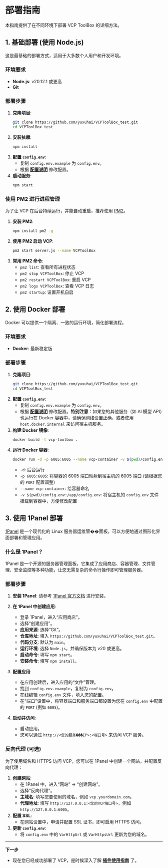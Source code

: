 # 部署指南

本指南提供了在不同环境下部署 VCP ToolBox 的详细方法。

## 1. 基础部署 (使用 Node.js)

这是最基础的部署方式，适用于大多数个人用户和开发环境。

### 环境要求
- **Node.js**: v20.12.1 或更高
- **Git**

### 部署步骤
1.  **克隆项目**:
    ```bash
    git clone https://github.com/yuxuhai/VCPToolBox_test.git
    cd VCPToolBox_test
    ```
2.  **安装依赖**:
    ```bash
    npm install
    ```
3.  **配置 `config.env`**:
    - 复制 `config.env.example` 为 `config.env`。
    - 根据 **[配置说明](./配置说明.md)** 修改配置。
4.  **启动服务**:
    ```bash
    npm start
    ```

### 使用 PM2 进行进程管理

为了让 VCP 在后台持续运行，并能自动重启，推荐使用 [PM2](https://pm2.keymetrics.io/)。

1.  **安装 PM2**:
    ```bash
    npm install pm2 -g
    ```
2.  **使用 PM2 启动 VCP**:
    ```bash
    pm2 start server.js --name VCPToolBox
    ```
3.  **常用 PM2 命令**:
    - `pm2 list`: 查看所有进程状态
    - `pm2 stop VCPToolBox`: 停止 VCP
    - `pm2 restart VCPToolBox`: 重启 VCP
    - `pm2 logs VCPToolBox`: 查看 VCP 日志
    - `pm2 startup`: 设置开机自启

## 2. 使用 Docker 部署

Docker 可以提供一个隔离、一致的运行环境，简化部署流程。

### 环境要求
- **Docker**: 最新稳定版

### 部署步骤
1.  **克隆项目**:
    ```bash
    git clone https://github.com/yuxuhai/VCPToolBox_test.git
    cd VCPToolBox_test
    ```
2.  **配置 `config.env`**:
    - 复制 `config.env.example` 为 `config.env`。
    - 根据 **[配置说明](./配置说明.md)** 修改配置。**特别注意**：如果您的其他服务（如 AI 模型 API）也运行在 Docker 容器中，请确保网络设置正确，或者使用 `host.docker.internal` 来访问宿主机服务。
3.  **构建 Docker 镜像**:
    ```bash
    docker build -t vcp-toolbox .
    ```
4.  **运行 Docker 容器**:
    ```bash
    docker run -d -p 6005:6005 --name vcp-container -v $(pwd)/config.env:/app/config.env vcp-toolbox
    ```
    - `-d`: 后台运行
    - `-p 6005:6005`: 将容器的 6005 端口映射到宿主机的 6005 端口 (请根据您的 `PORT` 配置调整)
    - `--name vcp-container`: 给容器命名
    - `-v $(pwd)/config.env:/app/config.env`: 将宿主机的 `config.env` 文件挂载到容器中，方便修改配置

## 3. 使用 1Panel 部署

[1Panel](https://1panel.cn/) 是一个现代化的 Linux 服务器运维管��面板，可以方便地通过图形化界面部署和管理应用。

### 什么是 1Panel？
1Panel 是一个开源的服务器管理面板，它集成了应用商店、容器管理、文件管理、安全监控等多种功能，让您无需复杂的命令行操作即可管理服务器。

### 部署步骤
1.  **安装 1Panel**:
    请参考 [1Panel 官方文档](https://1panel.cn/docs/installation/online_installation/) 进行安装。

2.  **在 1Panel 中创建应用**:
    - 登录 1Panel，进入“应用商店”。
    - 选择“创建应用”。
    - **应用来源**: 选择“Git”。
    - **仓库地址**: 填入 `https://github.com/yuxuhai/VCPToolBox_test.git`。
    - **代码分支**: 默认为 `main`。
    - **运行环境**: 选择 `Node.js`，并确保版本为 v20 或更高。
    - **启动命令**: 填写 `npm start`。
    - **安装命令**: 填写 `npm install`。

3.  **配置应用**:
    - 在应用创建后，进入应用的“文件”管理。
    - 找到 `config.env.example`，复制为 `config.env`。
    - 在线编辑 `config.env` 文件，填入您的配置。
    - 在“端口”设置中，将容器端口和服务端口都设置为您在 `config.env` 中配置的 `PORT` (例如 `6005`)。

4.  **启动并访问**:
    - 启动应用。
    - 您可以通过 `http://<您的服务���IP>:<端口号>` 来访问 VCP 服务。

### 反向代理 (可选)

为了使用域名和 HTTPS 访问 VCP，您可以在 1Panel 中创建一个网站，并配置反向代理：

1.  **创建网站**:
    - 在 1Panel 中，进入“网站” -> “创建网站”。
    - 选择“反向代理”。
    - **主域名**: 填写您要使用的域名，例如 `vcp.yourdomain.com`。
    - **代理地址**: 填写 `http://127.0.0.1:<您的VCP端口号>`，例如 `http://127.0.0.1:6005`。
2.  **配置 SSL**:
    - 在网站设置中，申请并配置 SSL 证书，即可启用 HTTPS 访问。
3.  **更新 `config.env`**:
    - 将 `config.env` 中的 `VarHttpUrl` 或 `VarHttpsUrl` 更新为您的域名。

---

**下一步**

- 现在您已经成功部署了 VCP，是时候深入了解 **[插件使用指南](./插件使用指南.md)** 了。
